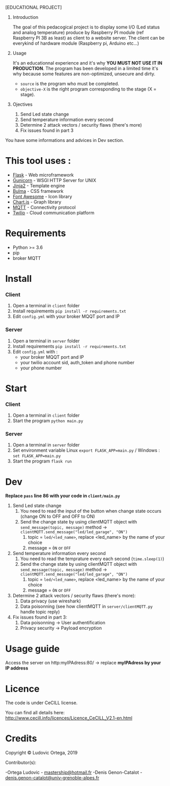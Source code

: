 [EDUCATIONAL PROJECT]
1. Introduction

    The goal of this pedacogical project is to display some I/O (Led status and analog temperature) produce by Raspberry PI module (ref Raspberry PI 3B as least) as client to a website server. 
    The client can be everykind of hardware module (Raspberry pi, Arduino etc...)  

2. Usage

    It's an educationnal experience and it's why **YOU MUST NOT USE IT IN PRODUCTION**. The program has been developed
    in a limited time it's why because some features are non-optimized, unsecure and dirty.
    
    - `source` is the program who must be completed.
    - `objective-X` is the right program corresponding to the stage (X = stage).

3. Ojectives

    1. Send Led state change
    2. Send temperature information every second
    3. Determine 2 attack vectors / security flaws (there's more)
    4. Fix issues found in part 3

You have some informations and advices in Dev section.

# This tool uses :

* [Flask](http://flask.pocoo.org/) - Web microframework
* [Gunicorn](https://gunicorn.org/) - WSGI HTTP Server for UNIX
* [Jinja2](http://jinja.pocoo.org/) - Template engine
* [Bulma](https://bulma.io/) - CSS framework
* [Font Awesome](https://fontawesome.com/) - Icon library
* [Chart.js](https://fontawesome.com/) - Graph library
* [MQTT](http://mqtt.org/) - Connectivity protocol
* [Twilio](https://www.twilio.com/) - Cloud communication platform

# Requirements
* Python >= 3.6 
* pip
* broker MQTT

# Install
### Client
1. Open a terminal in `client` folder
2. Install requirements `pip install -r requirements.txt`
3. Edit `config.yml` with your broker MQQT port and IP

### Server
1. Open a terminal in `server` folder
2. Install requirements `pip install -r requirements.txt`
3. Edit `config.yml` with :
    - your broker MQQT port and IP
    - your twilio account sid, auth_token and phone number
    - your phone number

# Start
### Client
1. Open a terminal in `client` folder
2. Start the program `python main.py` 

### Server
1. Open a terminal in `server` folder
2. Set environment variable Linux `export FLASK_APP=main.py` / Windows : `set FLASK_APP=main.py` 
3. Start the program `flask run`

# Dev
**Replace `pass` line 86 with your code in `client/main.py`**
1. Send Led state change
    1. You need to read the input of the button when change state occurs (change ON to OFF and OFF to ON)
    2. Send the change state by using clientMQTT object with `send_message(topic, message)` method -> `clientMQTT.send_message("led/led_garage", "ON")`
        1. topic = `led/<led_name>`, replace <led_name> by the name of your choice
        2. message = `ÒN` or `OFF`
2. Send temperature information every second
    1. You need to read the temprature every each second (`time.sleep(1)`)
    2. Send the change state by using clientMQTT object with `send_message(topic, message)` method -> `clientMQTT.send_message("led/led_garage", "ON")`
        1. topic = `led/<led_name>`, replace <led_name> by the name of your choice
        2. message = `ÒN` or `OFF` 
3. Determine 2 attack vectors / security flaws (there's more):
    1. Data privacy (use wireshark)
    2. Data poisonning (see how clientMQTT in `server/clientMQTT.py` handle topic reply)
4. Fix issues found in part 3:
    1. Data poisonning -> User authentification
    2. Privacy security -> Payload encryption
    
# Usage guide
Access the server on http:myIPAdress:80/ -> replace **myIPAdress by your IP address**

# Licence

The code is under CeCILL license.

You can find all details here: http://www.cecill.info/licences/Licence_CeCILL_V2.1-en.html

# Credits

Copyright © Ludovic Ortega, 2019

Contributor(s):

-Ortega Ludovic - mastership@hotmail.fr
-Denis Genon-Catalot - denis.genon-catalot@univ-grenoble-alpes.fr
